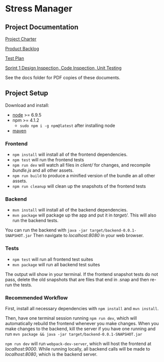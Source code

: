 # Stress Manager

## Project Documentation

[Project Charter](https://docs.google.com/document/d/1MgSNgmPj97zqQZlCLURruOX9UYQXyxo_xUl81jwi4k4/edit?usp=sharing)

[Product Backlog](https://docs.google.com/document/d/1OBjZGVrhTmL1PJG95LB13ZsZtPMM6A06VYqGwWNWzJI/edit?usp=sharing)

[Test Plan](https://docs.google.com/document/d/1Wng8cIEPiLTz2BrBfEY_Hg_nauLI5P6y5QURing2764/edit?usp=sharing)

[Sprint 1 Design Inspection, Code Inspection, Unit Testing](https://docs.google.com/document/d/1286QKHC_SKXjvaOQllOBXlMAwIpHeSg2QAVMARqN_hA/edit?usp=sharing)

See the docs folder for PDF copies of these documents.

## Project Setup

Download and install:

* [node](https://nodejs.org/en/) >= 6.9.5
* npm >= 4.1.2
  * `sudo npm i -g npm@latest` after installing node
* [maven](http://maven.apache.org/install.html)

### Frontend

* `npm install` will install all of the frontend dependencies.
* `npm test` will run the frontend tests
* `npm run dev` will watch all files in *client/* for changes, and recompile
*bundle.js* and all other assets.
* `npm run build` to produce a minified version of the bundle an all other assets.
* `npm run cleanup` will clean up the snapshots of the frontend tests

### Backend

* `mvn install` will install all of the backend dependencies.
* `mvn package` will package up the app and put it in *target/*. This will also
  run the backend tests.

You can run the backend with `java -jar target/backend-0.0.1-SNAPSHOT.jar`
Then navigate to *localhost:8080* in your web browser.

### Tests

* `npm test` will run all frontend test suites
* `mvn package` will run all backend test suites

The output will show in your terminal. If the frontend snapshot tests do not pass,
delete the old snapshots that are files that end in .snap and then re-run the tests.

### Recommended Workflow

First, install all necessary dependencies with `npm install` and `mvn install`.

Then, have one terminal session running `npm run dev`, which will automatically rebuild
the frontend whenever you make changes. When you make changes to the backend, kill
the server if you have one running and run `mvn package && java -jar target/backend-0.0.1-SNAPSHOT.jar`

`npm run dev` will run `webpack-dev-server`, which will host the frontend at
*localhost:9000*. While running locally, all backend calls will be made to *localhost:8080*,
which is the backend server.
